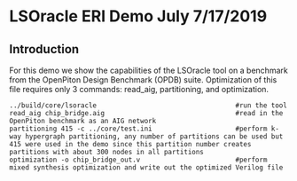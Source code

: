 # LSOracle ERI Demo July 7/17/2019

## Introduction

For this demo we show the capabilities of the LSOracle tool on a benchmark from the OpenPiton Design Benchmark (OPDB) suite. Optimization of this file requires only 3 commands: read_aig, partitioning, and optimization.

```{r, engine='bash', count_lines}
../build/core/lsoracle                                   #run the tool
read_aig chip_bridge.aig                                 #read in the OpenPiton benchmark as an AIG network 
partitioning 415 -c ../core/test.ini                     #perform k-way hypergraph partitioning, any number of partitions can be used but 415 were used in the demo since this partition number creates partitions with about 300 nodes in all partitions
optimization -o chip_bridge_out.v                        #perform mixed synthesis optimization and write out the optimized Verilog file
```
